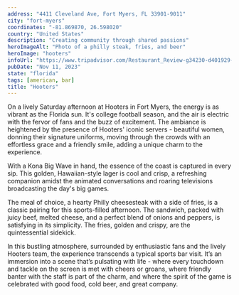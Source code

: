 ```yaml
---
address: "4411 Cleveland Ave, Fort Myers, FL 33901-9011"
city: "fort-myers"
coordinates: "-81.869870, 26.598020"
country: "United States"
description: "Creating community through shared passions"
heroImageAlt: "Photo of a philly steak, fries, and beer"
heroImage: "hooters"
infoUrl: "https://www.tripadvisor.com/Restaurant_Review-g34230-d401929-Reviews-Hooters-Fort_Myers_Florida.html"
pubDate: "Nov 11, 2023"
state: "florida"
tags: [american, bar]
title: "Hooters"
---
```


On a lively Saturday afternoon at Hooters in Fort Myers, the energy is as vibrant as the Florida sun. It's college football season, and the air is electric with the fervor of fans and the buzz of excitement. The ambiance is heightened by the presence of Hooters' iconic servers - beautiful women, donning their signature uniforms, moving through the crowds with an effortless grace and a friendly smile, adding a unique charm to the experience.

With a Kona Big Wave in hand, the essence of the coast is captured in every sip. This golden, Hawaiian-style lager is cool and crisp, a refreshing companion amidst the animated conversations and roaring televisions broadcasting the day's big games.

The meal of choice, a hearty Philly cheesesteak with a side of fries, is a classic pairing for this sports-filled afternoon. The sandwich, packed with juicy beef, melted cheese, and a perfect blend of onions and peppers, is satisfying in its simplicity. The fries, golden and crispy, are the quintessential sidekick.

In this bustling atmosphere, surrounded by enthusiastic fans and the lively Hooters team, the experience transcends a typical sports bar visit. It’s an immersion into a scene that’s pulsating with life - where every touchdown and tackle on the screen is met with cheers or groans, where friendly banter with the staff is part of the charm, and where the spirit of the game is celebrated with good food, cold beer, and great company.
